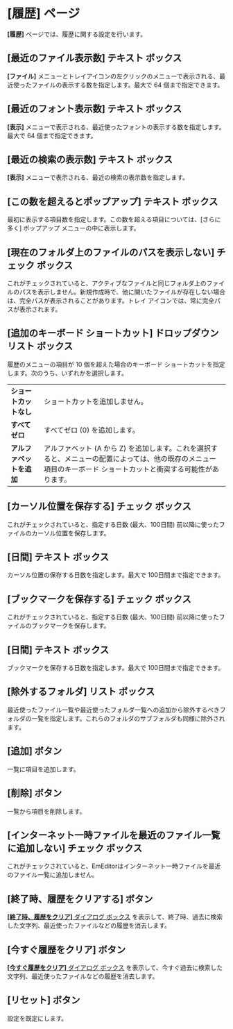 # \[履歴\] ページ

**\[履歴\]** ページでは、履歴に関する設定を行います。

## \[最近のファイル表示数\] テキスト ボックス

**\[ファイル\]** メニューとトレイアイコンの左クリックのメニューで表示される、最近使ったファイルの表示する数を指定します。最大で 64 個まで指定できます。

## \[最近のフォント表示数\] テキスト ボックス

**\[表示\]** メニューで表示される、最近使ったフォントの表示する数を指定します。最大で 64 個まで指定できます。

## \[最近の検索の表示数\] テキスト ボックス

**\[表示\]** メニューで表示される、最近の検索の表示数を指定します。

## \[この数を超えるとポップアップ\] テキスト ボックス

最初に表示する項目数を指定します。この数を超える項目については、\[さらに多く\] ポップアップ メニューの中に表示します。

## \[現在のフォルダ上のファイルのパスを表示しない\] チェック ボックス

これがチェックされていると、アクティブなファイルと同じフォルダ上のファイルのパスを表示しません。新規作成時で、他に開いたファイルが存在しない場合は、完全パスが表示されることがあります。トレイ アイコンでは、常に完全パスが表示されます。

## \[追加のキーボード ショートカット\] ドロップダウン リスト ボックス

履歴のメニューの項目が 10 個を超えた場合のキーボード ショートカットを指定します。次のうち、いずれかを選択します。

|     |     |
| --- | --- |
| **ショートカットなし** | ショートカットを追加しません。 |
| **すべてゼロ** | すべてゼロ (0) を追加します。 |
| **アルファベットを追加** | アルファベット (A から Z) を追加します。これを選択すると、メニューの配置によっては、他の既存のメニュー項目のキーボード ショートカットと衝突する可能性があります。 |

## \[カーソル位置を保存する\] チェック ボックス

これがチェックされていると、指定する日数 (最大、100日間) 前以降に使ったファイルのカーソル位置を保存します。

## \[日間\] テキスト ボックス

カーソル位置の保存する日数を指定します。最大で 100日間まで指定できます。

## \[ブックマークを保存する\] チェック ボックス

これがチェックされていると、指定する日数 (最大、100日間) 前以降に使ったファイルのブックマークを保存します。

## \[日間\] テキスト ボックス

ブックマークを保存する日数を指定します。最大で 100日間まで指定できます。

## \[除外するフォルダ\] リスト ボックス

最近使ったファイル一覧や最近使ったフォルダ一覧への追加から除外するべきフォルダの一覧を指定します。これらのフォルダのサブフォルダも同様に除外されます。

## \[追加\] ボタン

一覧に項目を追加します。

## \[削除\] ボタン

一覧から項目を削除します。

## \[インターネット一時ファイルを最近のファイル一覧に追加しない\] チェック   ボックス

これがチェックされていると、EmEditorはインターネット一時ファイルを最近のファイル一覧に追加しません。

## \[終了時、履歴をクリアする\] ボタン

[**\[終了時、履歴をクリア\]** ダイアログ ボックス](../../clear_history/index) を表示して、終了時、過去に検索した文字列、最近使ったファイルなどの履歴を消去します。

## \[今すぐ履歴をクリア\] ボタン

[**\[今すぐ履歴をクリア\]** ダイアログ ボックス](../../clear_history/index) を表示して、今すぐ過去に検索した文字列、最近使ったファイルなどの履歴を消去します。

## \[リセット\] ボタン

設定を既定にします。

